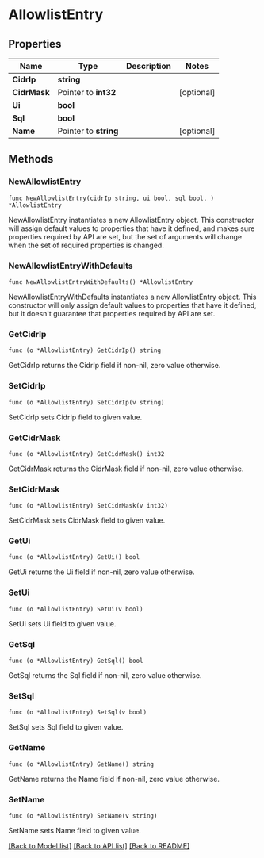# AllowlistEntry

## Properties

Name | Type | Description | Notes
------------ | ------------- | ------------- | -------------
**CidrIp** | **string** |  | 
**CidrMask** | Pointer to **int32** |  | [optional] 
**Ui** | **bool** |  | 
**Sql** | **bool** |  | 
**Name** | Pointer to **string** |  | [optional] 

## Methods

### NewAllowlistEntry

`func NewAllowlistEntry(cidrIp string, ui bool, sql bool, ) *AllowlistEntry`

NewAllowlistEntry instantiates a new AllowlistEntry object.
This constructor will assign default values to properties that have it defined,
and makes sure properties required by API are set, but the set of arguments
will change when the set of required properties is changed.

### NewAllowlistEntryWithDefaults

`func NewAllowlistEntryWithDefaults() *AllowlistEntry`

NewAllowlistEntryWithDefaults instantiates a new AllowlistEntry object.
This constructor will only assign default values to properties that have it defined,
but it doesn't guarantee that properties required by API are set.

### GetCidrIp

`func (o *AllowlistEntry) GetCidrIp() string`

GetCidrIp returns the CidrIp field if non-nil, zero value otherwise.

### SetCidrIp

`func (o *AllowlistEntry) SetCidrIp(v string)`

SetCidrIp sets CidrIp field to given value.

### GetCidrMask

`func (o *AllowlistEntry) GetCidrMask() int32`

GetCidrMask returns the CidrMask field if non-nil, zero value otherwise.

### SetCidrMask

`func (o *AllowlistEntry) SetCidrMask(v int32)`

SetCidrMask sets CidrMask field to given value.

### GetUi

`func (o *AllowlistEntry) GetUi() bool`

GetUi returns the Ui field if non-nil, zero value otherwise.

### SetUi

`func (o *AllowlistEntry) SetUi(v bool)`

SetUi sets Ui field to given value.

### GetSql

`func (o *AllowlistEntry) GetSql() bool`

GetSql returns the Sql field if non-nil, zero value otherwise.

### SetSql

`func (o *AllowlistEntry) SetSql(v bool)`

SetSql sets Sql field to given value.

### GetName

`func (o *AllowlistEntry) GetName() string`

GetName returns the Name field if non-nil, zero value otherwise.

### SetName

`func (o *AllowlistEntry) SetName(v string)`

SetName sets Name field to given value.


[[Back to Model list]](../README.md#documentation-for-models) [[Back to API list]](../README.md#documentation-for-api-endpoints) [[Back to README]](../README.md)


